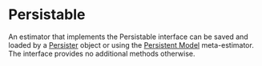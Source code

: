 # Persistable
An estimator that implements the Persistable interface can be saved and loaded by a [Persister](persisters/api.md) object or using the [Persistent Model](persistent-model.md) meta-estimator. The interface provides no additional methods otherwise.
